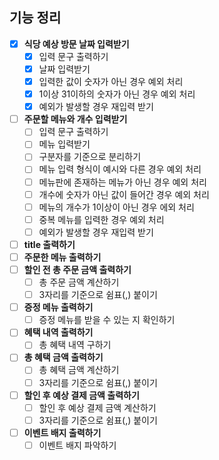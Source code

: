 ## 기능 정리
- [x] **식당 예상 방문 날짜 입력받기**
  - [x] 입력 문구 출력하기
  - [x] 날짜 입력받기
  - [x] 입력한 값이 숫자가 아닌 경우 예외 처리
  - [x] 1이상 31이하의 숫자가 아닌 경우 예외 처리
  - [x] 예외가 발생할 경우 재입력 받기
- [ ] **주문할 메뉴와 개수 입력받기**
  - [ ] 입력 문구 출력하기
  - [ ] 메뉴 입력받기
  - [ ] 구분자를 기준으로 분리하기
  - [ ] 메뉴 입력 형식이 예시와 다른 경우 예외 처리
  - [ ] 메뉴판에 존재하는 메뉴가 아닌 경우 예외 처리
  - [ ] 개수에 숫자가 아닌 값이 들어간 경우 예외 처리
  - [ ] 메뉴의 개수가 1이상이 아닌 경우 에외 처리
  - [ ] 중복 메뉴를 입력한 경우 예외 처리
  - [ ] 예외가 발생할 경우 재입력 받기
- [ ] **title 출력하기**
- [ ] **주문한 메뉴 출력하기**
- [ ] **할인 전 총 주문 금액 출력하기**
  - [ ] 총 주문 금액 계산하기
  - [ ] 3자리를 기준으로 쉼표(,) 붙이기
- [ ] **증정 메뉴 출력하기**
  - [ ] 증정 메뉴를 받을 수 있는 지 확인하기
- [ ] **혜택 내역 출력하기**
  - [ ] 총 혜택 내역 구하기
- [ ] **총 혜택 금액 출력하기**
  - [ ] 총 혜택 금액 계산하기
  - [ ] 3자리를 기준으로 쉼표(,) 붙이기
- [ ] **할인 후 예상 결제 금액 출력하기**
  - [ ] 할인 후 예상 결제 금액 계산하기
  - [ ] 3자리를 기준으로 쉼표(,) 붙이기
- [ ] **이벤트 배지 출력하기**
  - [ ] 이벤트 배지 파악하기
